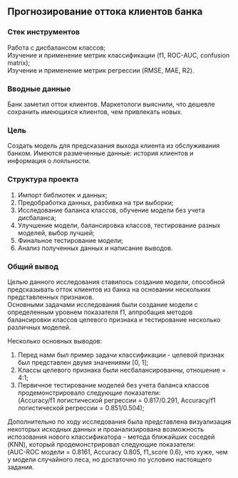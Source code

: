 ## Прогнозирование оттока клиентов банка

### Стек инструментов
Работа с дисбалансом классов;  
Изучение и применение метрик классификации (f1, ROC-AUC, confusion matrix);  
Изучение и применение метрик регрессии (RMSE, MAE, R2).

### Вводные данные
Банк заметил отток клиентов. Маркетологи выяснили, что дешевле сохранить имеющихся клиентов, чем привлекать новых.

### Цель

Создать модель для предсказания выхода клиента из обслуживания банком.
Имеются размеченные данные: история клиентов и информация о лояльности.

### Структура проекта  

 1. Импорт библиотек и данных;
 2. Предобработка данных, разбивка на три выборки;
 3. Исследование баланса классов, обучение модели без учета дисбаланса;
 4. Улучшение модели, балансировка классов, тестирование разных моделей, выбор лучшей;
 5. Финальное тестирование модели;
 6. Анализ полученных данных и написание выводов. 
 
 ### Общий вывод  
 
Целью данного исследования ставилось создание модели, способной предсказывать отток клиентов из банка на основании нескольких представленных признаков.  
Основными задачами исследования были создание модели с определенным уровнем показателя f1, аппробация методов балансировки классов целевого признака и тестирование несколько различных моделей.

Несколько основных выводов:  
1. Перед нами был пример задачи классификации - целевой признак был представлен двумя значениями [0, 1];  
2. Классы целевого признака были несбалансированны, отношение = 4:1;  
3. Первичное тестирование моделей без учета баланса классов продемонстрировало следующие показатели:   
(Accuracy/f1 логистической регрессии = 0.817/0.291, Accuracy/f1 логистической регрессии = 0.851/0.504);

Дополнительно по ходу исследования была представлена визуализация некоторых исходных данных и проанализирована возможность испозования нового классификатора - метода ближайших соседей (KNN), который продемонстрировал следующие показатели:  
(AUC-ROC модели = 0.8161, Accuracy 0.805, f1_score 0.6), что хуже, чем у модели случайного леса, но достаточно по условию настоящего задания.  
